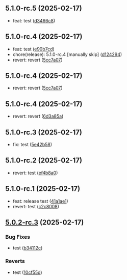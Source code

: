 ## 5.1.0-rc.5 (2025-02-17)

* feat: test ([d3466c8](https://github.com/0816i/semantic-release-test/commit/d3466c8))

## 5.1.0-rc.4 (2025-02-17)

* feat: test ([e90b7cd](https://github.com/0816i/semantic-release-test/commit/e90b7cd))
* chore(release): 5.1.0-rc.4 [manually skip] ([d124294](https://github.com/0816i/semantic-release-test/commit/d124294))
* revert: revert ([5cc7a07](https://github.com/0816i/semantic-release-test/commit/5cc7a07))

## 5.1.0-rc.4 (2025-02-17)

* revert: revert ([5cc7a07](https://github.com/0816i/semantic-release-test/commit/5cc7a07))

## 5.1.0-rc.4 (2025-02-17)

* revert: revert ([6d3a85a](https://github.com/0816i/semantic-release-test/commit/6d3a85a))

## 5.1.0-rc.3 (2025-02-17)

* fix: test ([5e42b58](https://github.com/0816i/semantic-release-test/commit/5e42b58))

## 5.1.0-rc.2 (2025-02-17)

* revert: test ([ef4b8a0](https://github.com/0816i/semantic-release-test/commit/ef4b8a0))

## 5.1.0-rc.1 (2025-02-17)

* feat: release test ([41a1ae1](https://github.com/0816i/semantic-release-test/commit/41a1ae1))
* revert: test ([c2c8008](https://github.com/0816i/semantic-release-test/commit/c2c8008))

## [5.0.2-rc.3](https://github.com/0816i/semantic-release-test/compare/v5.0.2-rc.2...v5.0.2-rc.3) (2025-02-17)


### Bug Fixes

* test ([b34112c](https://github.com/0816i/semantic-release-test/commit/b34112c1b2d67ea603e300425b76dd45ace5c686))


### Reverts

* test ([10cf55d](https://github.com/0816i/semantic-release-test/commit/10cf55db311c829a896996389a67960534a91afd))
